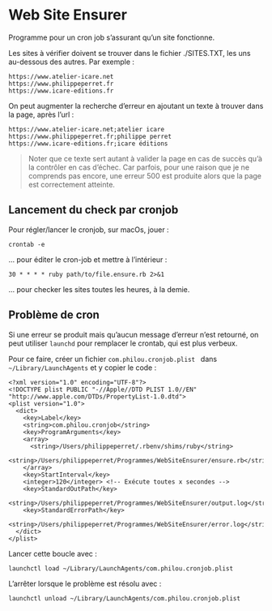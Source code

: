 # Web Site Ensurer

Programme pour un cron job s’assurant qu’un site fonctionne.

Les sites à vérifier doivent se trouver dans le fichier ./SITES.TXT, les uns au-dessous des autres. Par exemple :

~~~
https://www.atelier-icare.net
https://www.philippeperret.fr
https://www.icare-editions.fr
~~~

On peut augmenter la recherche d’erreur en ajoutant un texte à trouver dans la page, après l’url :

~~~
https://www.atelier-icare.net;atelier icare
https://www.philippeperret.fr;philippe perret
https://www.icare-editions.fr;icare éditions
~~~

> Noter que ce texte sert autant à valider la page en cas de succès qu’à la contrôler en cas d’échec. Car parfois, pour une raison que je ne comprends pas encore, une erreur 500 est produite alors que la page est correctement atteinte.

## Lancement du check par cronjob

Pour régler/lancer le cronjob, sur macOs, jouer :

~~~
crontab -e
~~~

… pour éditer le cron-job et mettre à l’intérieur :

~~~
30 * * * * ruby path/to/file.ensure.rb 2>&1
~~~

… pour checker les sites toutes les heures, à la demie.


## Problème de cron

Si une erreur se produit mais qu’aucun message d’erreur n’est retourné, on peut utiliser `launchd` pour remplacer le crontab, qui est plus verbeux.

Pour ce faire, créer un fichier `com.philou.cronjob.plist ` dans `~/Library/LaunchAgents` et y copier le code :

~~~
<?xml version="1.0" encoding="UTF-8"?>
<!DOCTYPE plist PUBLIC "-//Apple//DTD PLIST 1.0//EN" "http://www.apple.com/DTDs/PropertyList-1.0.dtd">
<plist version="1.0">
  <dict>
    <key>Label</key>
    <string>com.philou.cronjob</string>
    <key>ProgramArguments</key>
    <array>
      <string>/Users/philippeperret/.rbenv/shims/ruby</string>
      <string>/Users/philippeperret/Programmes/WebSiteEnsurer/ensure.rb</string>
    </array>
    <key>StartInterval</key>
    <integer>120</integer> <!-- Exécute toutes x secondes -->
    <key>StandardOutPath</key>
    <string>/Users/philippeperret/Programmes/WebSiteEnsurer/output.log</string>
    <key>StandardErrorPath</key>
    <string>/Users/philippeperret/Programmes/WebSiteEnsurer/error.log</string>
  </dict>
</plist>
~~~

Lancer cette boucle avec :

~~~
launchctl load ~/Library/LaunchAgents/com.philou.cronjob.plist 
~~~

L’arrêter lorsque le problème est résolu avec :

~~~
launchctl unload ~/Library/LaunchAgents/com.philou.cronjob.plist 
~~~
